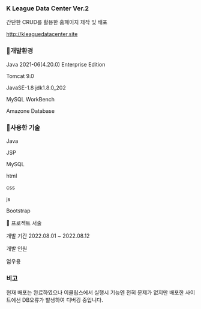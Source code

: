 ### K League Data Center Ver.2
간단한 CRUD를 활용한 홈페이지 제작 및 배포

http://kleaguedatacenter.site


### 🔨개발환경
Java 2021-06(4.20.0) Enterprise Edition

Tomcat 9.0

JavaSE-1.8 jdk1.8.0_202

MySQL WorkBench

Amazone Database


### 🔨사용한 기술
Java

JSP

MySQL

html

css

js

Bootstrap

🔎 프로젝트 서술

개발 기간 2022.08.01 ~ 2022.08.12

개발 인원

엄우용

### 비고

현재 배포는 완료하였으나 이클립스에서 실행시 기능엔 전혀 문제가 없지만 배포한 사이트에선 DB오류가 발생하여 디버깅 중입니다.
